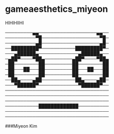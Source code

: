 # gameaesthetics_miyeon

HIHIHIIHI

─────────▄▄───────────────────▄▄──
──────────▀█───────────────────▀█─
──────────▄█───────────────────▄█─
──█████████▀───────────█████████▀─
───▄██████▄─────────────▄██████▄──
─▄██▀────▀██▄─────────▄██▀────▀██▄
─██────────██─────────██────────██
─██───██───██─────────██───██───██
─██────────██─────────██────────██
──██▄────▄██───────────██▄────▄██─
───▀██████▀─────────────▀██████▀──
──────────────────────────────────
──────────────────────────────────
──────────────────────────────────
───────────█████████████──────────
──────────────────────────────────
──────────────────────────────────


###Miyeon Kim

